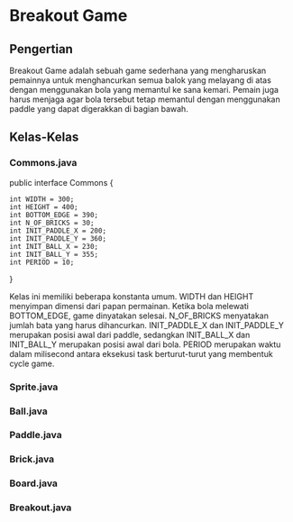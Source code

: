 # Breakout Game

## Pengertian

Breakout Game adalah sebuah game sederhana yang mengharuskan pemainnya untuk menghancurkan semua balok yang melayang di atas dengan menggunakan bola yang memantul ke sana kemari. Pemain juga harus menjaga agar bola tersebut tetap memantul dengan menggunakan paddle yang dapat digerakkan di bagian bawah.

## Kelas-Kelas

### Commons.java

public interface Commons {

    int WIDTH = 300;
    int HEIGHT = 400;
    int BOTTOM_EDGE = 390;
    int N_OF_BRICKS = 30;
    int INIT_PADDLE_X = 200;
    int INIT_PADDLE_Y = 360;
    int INIT_BALL_X = 230;
    int INIT_BALL_Y = 355;
    int PERIOD = 10;
}

Kelas ini memiliki beberapa konstanta umum. WIDTH dan HEIGHT menyimpan dimensi dari papan permainan. Ketika bola melewati BOTTOM_EDGE, game dinyatakan selesai. N_OF_BRICKS menyatakan jumlah bata yang harus dihancurkan. INIT_PADDLE_X dan INIT_PADDLE_Y merupakan posisi awal dari paddle, sedangkan INIT_BALL_X dan INIT_BALL_Y merupakan posisi awal dari bola. PERIOD merupakan waktu dalam milisecond antara eksekusi task berturut-turut yang membentuk cycle game. 

### Sprite.java
### Ball.java
### Paddle.java
### Brick.java
### Board.java
### Breakout.java

